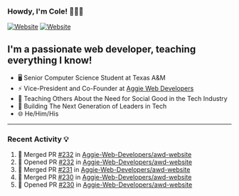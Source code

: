 ### Howdy, I'm Cole! 🤠🏳️‍🌈

[![Website](https://img.shields.io/website?label=aggiedevelopers.com&style=for-the-badge&url=https%3A%2F%2Faggiedevelopers.com)](https://aggiedevelopers.com)
[![Website](https://img.shields.io/website?label=coledc.com&style=for-the-badge&url=https%3A%2F%2Fcoledc.com)](https://coledc.com)

## I'm a passionate web developer, teaching everything I know!

- 🖥️ Senior Computer Science Student at Texas A&M
- ⚡ Vice-President and Co-Founder at [Aggie Web Developers](https://www.aggiedevelopers.com)
- 💙 Teaching Others About the Need for Social Good in the Tech Industry
- 🚀 Building The Next Generation of Leaders in Tech
- 🌐 He/Him/His

---

### Recent Activity 💡

<!--START_SECTION:activity-->

1. 🎉 Merged PR [#232](https://github.com/Aggie-Web-Developers/awd-website/pull/232) in [Aggie-Web-Developers/awd-website](https://github.com/Aggie-Web-Developers/awd-website)
2. 💪 Opened PR [#232](https://github.com/Aggie-Web-Developers/awd-website/pull/232) in [Aggie-Web-Developers/awd-website](https://github.com/Aggie-Web-Developers/awd-website)
3. 🎉 Merged PR [#231](https://github.com/Aggie-Web-Developers/awd-website/pull/231) in [Aggie-Web-Developers/awd-website](https://github.com/Aggie-Web-Developers/awd-website)
4. 🎉 Merged PR [#230](https://github.com/Aggie-Web-Developers/awd-website/pull/230) in [Aggie-Web-Developers/awd-website](https://github.com/Aggie-Web-Developers/awd-website)
5. 💪 Opened PR [#230](https://github.com/Aggie-Web-Developers/awd-website/pull/230) in [Aggie-Web-Developers/awd-website](https://github.com/Aggie-Web-Developers/awd-website)
<!--END_SECTION:activity-->
